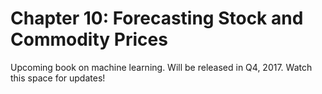 
# Chapter 10: Forecasting Stock and Commodity Prices
Upcoming book on machine learning. Will be released in Q4, 2017. Watch this space for updates!
